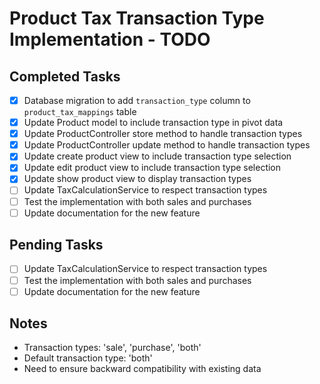 # Product Tax Transaction Type Implementation - TODO

## Completed Tasks
- [x] Database migration to add `transaction_type` column to `product_tax_mappings` table
- [x] Update Product model to include transaction type in pivot data
- [x] Update ProductController store method to handle transaction types
- [x] Update ProductController update method to handle transaction types
- [x] Update create product view to include transaction type selection
- [x] Update edit product view to include transaction type selection
- [x] Update show product view to display transaction types
- [ ] Update TaxCalculationService to respect transaction types
- [ ] Test the implementation with both sales and purchases
- [ ] Update documentation for the new feature

## Pending Tasks
- [ ] Update TaxCalculationService to respect transaction types
- [ ] Test the implementation with both sales and purchases
- [ ] Update documentation for the new feature

## Notes
- Transaction types: 'sale', 'purchase', 'both'
- Default transaction type: 'both'
- Need to ensure backward compatibility with existing data
